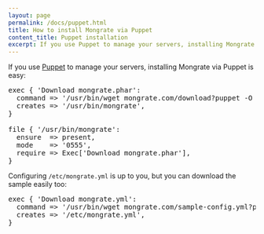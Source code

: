 ```yaml
---
layout: page
permalink: /docs/puppet.html
title: How to install Mongrate via Puppet
content_title: Puppet installation
excerpt: If you use Puppet to manage your servers, installing Mongrate via Puppet is easy.
---
```


If you use [Puppet](https://puppetlabs.com/) to manage your servers, installing Mongrate via Puppet
is easy:

<pre>
exec { 'Download mongrate.phar':
  command => '/usr/bin/wget mongrate.com/download?puppet -O /usr/bin/mongrate',
  creates => '/usr/bin/mongrate',
}

file { '/usr/bin/mongrate':
  ensure  => present,
  mode    => '0555',
  require => Exec['Download mongrate.phar'],
}
</pre>

Configuring `/etc/mongrate.yml` is up to you, but you can download the sample easily too:

<pre>
exec { 'Download mongrate.yml':
  command => '/usr/bin/wget mongrate.com/sample-config.yml?puppet -O /etc/mongrate.yml',
  creates => '/etc/mongrate.yml',
}
</pre>
